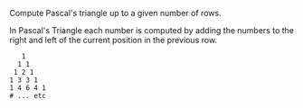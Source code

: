 Compute Pascal's triangle up to a given number of rows.

In Pascal's Triangle each number is computed by adding the numbers to the right and left of the current position in the previous row.

 ```
    1
   1 1
  1 2 1
 1 3 3 1
1 4 6 4 1
# ... etc
```